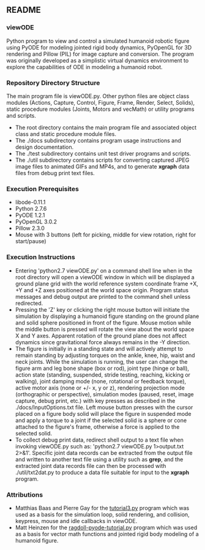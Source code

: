 ## README ##

### viewODE ###
 
Python program to view and control a simulated humanoid robotic figure using PyODE for modeling jointed rigid body dynamics, PyOpenGL for 3D rendering and Pillow (PIL) for image capture and conversion. The program was originally developed as a simplistic virtual dynamics environment to explore the capabilities of ODE in modeling a humanoid robot. 

### Repository Directory Structure ###

The main program file is viewODE.py. Other python files are object class modules (Actions, Capture, Control, Figure, Frame, Render, Select, Solids), static procedure modules (Joints, Motors and vecMath) or utility programs and scripts.

* The root directory contains the main program file and associated object class and static procedure module files.
* The ./docs subdirectory contains program usage instructions and design documentation.
* The ./test subdirectory contains unit test driver programs and scripts.
* The ./util subdirectory contains scripts for converting captured JPEG image files to animated GIFs and MP4s, and to generate **xgraph** data files from debug print text files.

### Execution Prerequisites ###

* libode-0.11.1
* Python 2.7.6
* PyODE 1.2.1
* PyOpenGL 3.0.2
* Pillow 2.3.0
* Mouse with 3 buttons (left for picking, middle for view rotation, right for start/pause)

### Execution Instructions ###

* Entering 'python2.7 viewODE.py' on a command shell line when in the root directory will open a viewODE window in which will be displayed a ground plane grid with the world reference system coordinate frame +X, +Y and +Z axes positioned at the world space origin. Program status messages and debug output are printed to the command shell unless redirected.
* Pressing the 'Z' key or clicking the right mouse button will initiate the simulation by displaying a humanoid figure standing on the ground plane and solid sphere positioned in front of the figure. Mouse motion while the middle button is pressed will rotate the view about the world space X and Y axes. Apparent rotation of the ground plane does not affect dynamics since gravitational force always remains in the -Y direction.
* The figure is initially in a standing state and will actively attempt to remain standing by adjusting torques on the ankle, knee, hip, waist and neck joints. While the simulation is running, the user can change the figure arm and leg bone shape (box or rod), joint type (hinge or ball), action state (standing, suspended, stride testing, reaching, kicking or walking), joint damping mode (none, rotational or feedback torque), active motor axis (none or +/- x, y or z), rendering projection mode (orthographic or perspective), simulation modes (paused, reset, image capture, debug print, etc.) with key presses as described in the ./docs/InputOptions.txt file. Left mouse button presses with the cursor placed on a figure body solid will place the figure in suspended mode and apply a torque to a joint if the selected solid is a sphere or cone attached to the figure's frame, otherwise a force is applied to the selected solid.
* To collect debug print data, redirect shell output to a text file when invoking viewODE.py such as: 'python2.7 viewODE.py 1>output.txt 2>&1'. Specific joint data records can be extracted from the output file and written to another text file using a utility such as **grep**, and the extracted joint data records file can then be processed with ./util/txt2dat.py to produce a data file suitable for input to the **xgraph** program.

### Attributions ###

* Matthias Baas and Pierre Gay for the [tutorial3.py](https://sourceforge.net/projects/pyode/) program which was used as a basis for the simulation loop, solid rendering, and collision, keypress, mouse and idle callbacks in viewODE.
* Matt Heinzen for the [ragdoll-pyode-tutorial.py](http://monsterden.net/software/ragdoll-pyode-tutorial) program which was used as a basis for vector math functions and jointed rigid body modeling of a humanoid figure.

